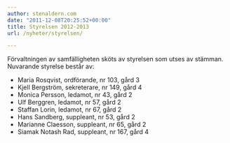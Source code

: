 ```yaml
---
author: stenaldern.com
date: "2011-12-08T20:25:52+00:00"
title: Styrelsen 2012-2013
url: /nyheter/styrelsen/

---
```

Förvaltningen av samfälligheten sköts av styrelsen som utses av stämman.
Nuvarande styrelse består av:

- Maria Rosqvist, ordförande, nr 103, gård 3
- Kjell Bergström, sekreterare, nr 149, gård 4
- Monica Persson, ledamot, nr 43, gård 2
- Ulf Berggren, ledamot, nr 57, gård 2
- Staffan Lorin, ledamot, nr 67, gård 2
- Hans Sandberg, suppleant, nr 53, gård 2
- Marianne Claesson, suppleant, nr 65, gård 2
- Siamak Notash Rad, suppleant, nr 167, gård 4
